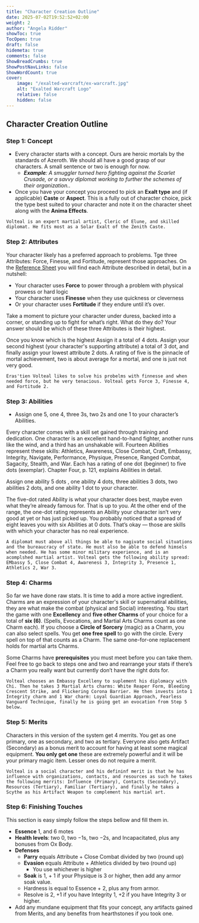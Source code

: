 ```yaml
---
title: "Character Creation Outline"
date: 2025-07-02T19:52:52+02:00
weight: 2
author: "Angela Ridder"
showToc: true
TocOpen: true
draft: false
hidemeta: true
comments: false
ShowBreadCrumbs: true
ShowPostNavLinks: false
ShowWordCount: true
cover:
    image: "/exalted-warcraft/ex-warcraft.jpg"
    alt: "Exalted Warcraft Logo"
    relative: false
    hidden: false
---
```

## Character Creation Outline
### Step 1: Concept
- Every character starts with a concept. Ours are heroic mortals by the standards of Azeroth. We should all have a good grasp of our characters. A small sentence or two is enough for now.
  - ***Example**: A smuggler turned hero fighting against the Scarlet Crusade, or a savvy diplomat working to further the schemes of their organization.*.
- Once you have your concept you proceed to pick an **Exalt type** and (if applicable) **Caste** or **Aspect**. This is a fully out of character choice, pick the type best suited to your character and note it on the character sheet along with the **Anima Effects**.

`Volteal is an expert martial artist, Cleric of Elune, and skilled diplomat. He fits most as a Solar Exalt of the Zenith Caste.`

### Step 2: Attributes
Your character likely has a preferred approach to problems. Tge three Attributes: Force, Finesse, and Fortitude, represent those approaches. On the [Reference Sheet](/LINK/) you will find each Attribute described in detail, but in a nutshell: 
- Your character uses **Force** to power through a problem with physical prowess or hard logic
- Your character uses **Finesse** when they use quickness or cleverness
- Or your character uses **Fortitude** if they endure until it’s over.

Take a moment to picture your character under duress, backed into a corner, or standing up to fight for what’s right. What do they do? Your answer should be which of these three Attributes is their highest.

Once you know which is the highest Assign  it a total of 4 dots. Assign your second highest (your character's supporting attribute) a total of 3 dot, and finally assign your lowest attribute 2 dots. A rating of five is the pinnacle of mortal achievement, two is about average for a mortal, and one is just not very good.

`Eras'tien Volteal likes to solve his probelms with finnesse and when needed force, but he very tenacious. Volteal gets Force 3, Finesse 4, and Fortitude 2.`

### Step 3: Abilities
- Assign one 5, one 4, three 3s, two 2s and one 1 to your character’s Abilities.

Every character comes with a skill set gained through training and dedication. One character is an excellent hand-to-hand fighter, another runs like the wind, and a third has an unshakable will. Fourteen Abilities represent these skills: Athletics, Awareness, Close Combat, Craft, Embassy, Integrity, Navigate, Performance, Physique, Presence, Ranged Combat, Sagacity, Stealth, and War. Each has a rating of one dot (beginner) to five dots (exemplar). Chapter Four, p. 121, explains Abilities in detail.

Assign one ability 5 dots , one ability 4 dots, three abilities 3 dots, two abilities 2 dots, and one ability 1 dot to your character.

The five-dot rated Ability is what your character does best, maybe even what they’re already famous for. That is up to you. At the other end of the range, the one-dot rating represents an Ability your character isn’t very good at yet or has just picked up. You probably noticed that a spread of eight leaves you with six Abilities at 0 dots. That’s okay — those are skills with which your character has no real experience.

`A diplomat must above all things be able to nagivate social situations and the bureaucracy of state. He must also be able to defend himsels when needed. He has some minor military experience, and is an acomplshed martial artist. Volteal gets the following ability spread: EMbassy 5, Close Combat 4, Awareness 3, Integrity 3, Presence 1, Athletics 2, War 3. `

### Step 4: Charms
So far we have done raw stats. It is time to add a more active ingredient. Charms are an expression of your character's skill or supernatiral abilities, they are what make the combat (physical and Social) interesting. You start the game with one **Excellency** and **five other Charms** of your choice for a total of **six (6)**. (Spells, Evocations, and Martial Arts Charms count as one Charm each). If you choose a **Circle of Sorcery** (magic) as a Charm, you can also select spells. You get **one free spell** to go with the circle. Every spell on top of that counts as a Charm. The same one-for-one replacement holds for martial arts Charms.

Some Charms have **prerequisites** you must meet before you can take them. Feel free to go back to steps one and two and rearrange your stats if there’s a Charm you really want but currently don’t have the right dots for.

`Volteal chooses an Embassy Excelleny to suplement his diplomacy with Chi. Then he takes 3 Martial Arts charms: White Reaper Form, Bleeding Crescent Strike, and Flickering Corona Barrier. He then invests into 1 Integrity charm and 1 War charm: Loyal Guardian Approach, Fearless Vanguard Technique, finally he is going get an evocation from Step 5 below.`

### Step 5: Merits
Characters in this version of the system get 4 merrits. You get as one primary,  one as secondary, and two as tertiary. Everyone also gets Artifact (Secondary) as a bonus merit to account for having at least some magical equipment. **You only get one** these are extremely powerful and it will be your primary magic item. Lesser ones do not require a merrit. 

`Volteal is a social character and his defininf merit is that he has influence with organizations, contacts, and resources as such he takes the following merrits: Influence (Primary), Contacts (Secondary), Resources (Tertiary), Familiar (Tertiary), and finally he takes a Scythe as his Artifact Weapon to complement his martial art.`

### Step 6: Finishing Touches
This section is easy simply follow the steps bellow and fill them in.
- **Essence** 1, and 6 motes
- **Health levels**: two 0, two −1s, two −2s, and Incapacitated, plus any bonuses from Ox Body.
- **Defenses**
  - **Parry** equals Attribute + Close Combat divided by two (round up)
  - **Evasion** equals Attribute + Athletics divided by two (round up)
	- You use whichever is higher
  - **Soak** is 1, + 1 if your Physique is 3 or higher, then add any armor soak value.
  - Hardness is equal to Essence + 2, plus any from armor.
  - Resolve is 2, +1 if you have Integrity 1, +2 if you have Integrity 3 or higher.
- Add any mundane equipment that fits your concept, any artifacts gained from Merits, and any benefits from hearthstones if you took one.